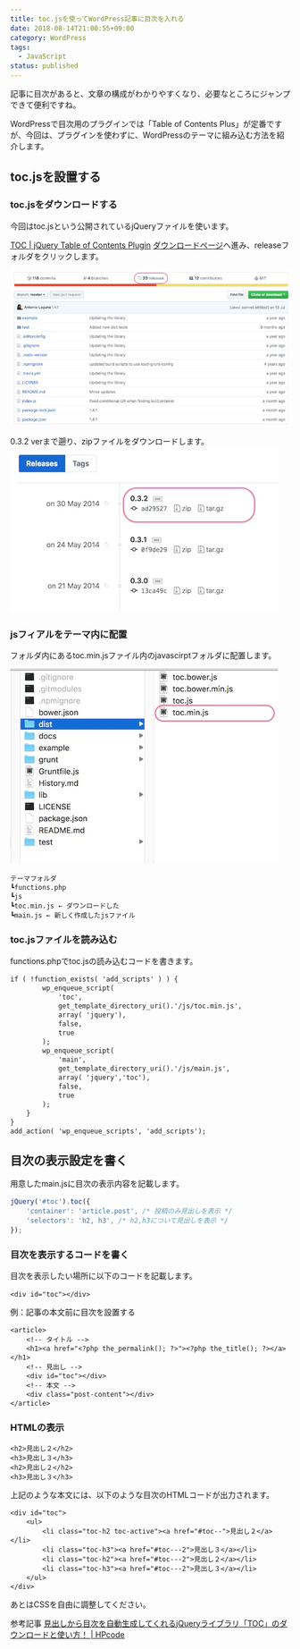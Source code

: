 ```yaml
---
title: toc.jsを使ってWordPress記事に目次を入れる
date: 2018-08-14T21:00:55+09:00
category: WordPress
tags:
  - JavaScript
status: published
---
```


記事に目次があると、文章の構成がわかりやすくなり、必要なところにジャンプできて便利ですね。

WordPressで目次用のプラグインでは「Table of Contents Plus」が定番ですが、今回は、プラグインを使わずに、WordPressのテーマに組み込む方法を紹介します。

## toc.jsを設置する

### toc.jsをダウンロードする

今回はtoc.jsという公開されているjQueryファイルを使います。

[TOC | jQuery Table of Contents Plugin](http://projects.jga.me/toc/) [ダウンロードページ](https://github.com/jgallen23/toc)へ進み、releaseフォルダをクリックします。

![releaseをクリック](ss-toc-02.jpg)


0.3.2 verまで遡り、zipファイルをダウンロードします。
![Zipをダウンロード](ss-toc-03.jpg)


### jsフィアルをテーマ内に配置

フォルダ内にあるtoc.min.jsファイル内のjavascirptフォルダに配置します。

![ダウンロードしたjsファイルを配置](ss-toc-04.jpg)

```
テーマフォルダ
┗functions.php
┗js
┗toc.min.js ← ダウンロードした
┗main.js ← 新しく作成したjsファイル
```


### toc.jsファイルを読み込む

functions.phpでtoc.jsの読み込むコードを書きます。

```php:title=functions.php
if ( !function_exists( 'add_scripts' ) ) {
        wp_enqueue_script(
            'toc',
            get_template_directory_uri().'/js/toc.min.js',
            array( 'jquery'),
            false,
            true
        );
        wp_enqueue_script(
            'main',
            get_template_directory_uri().'/js/main.js',
            array( 'jquery','toc'),
            false,
            true
        );
    }
}
add_action( 'wp_enqueue_scripts', 'add_scripts');
```

## 目次の表示設定を書く

用意したmain.jsに目次の表示内容を記載します。
```js:title=main.js
jQuery('#toc').toc({
    'container': 'article.post', /* 投稿のみ見出しを表示 */
    'selectors': 'h2, h3', /* h2,h3について見出しを表示 */
});
```


### 目次を表示するコードを書く

目次を表示したい場所に以下のコードを記載します。

`<div id="toc"></div>`

例：記事の本文前に目次を設置する
```php:title=single.php
<article>
    <!-- タイトル -->
    <h1><a href="<?php the_permalink(); ?>"><?php the_title(); ?></a></h1>
    <!-- 見出し -->
    <div id="toc"></div>
    <!-- 本文 -->
    <div class="post-content"></div>
</article>
```


### HTMLの表示

```markup
<h2>見出し２</h2>
<h3>見出し３</h3>
<h2>見出し２</h2>
<h3>見出し３</h3>
```
上記のような本文には、以下のような目次のHTMLコードが出力されます。


```markup
<div id="toc">
    <ul>
        <li class="toc-h2 toc-active"><a href="#toc--">見出し２</a></li>
        <li class="toc-h3"><a href="#toc---2">見出し３</a></li>
        <li class="toc-h2"><a href="#toc---2">見出し２</a></li>
        <li class="toc-h3"><a href="#toc---2">見出し３</a></li>
    </ul>
</div>
```

あとはCSSを自由に調整してください。


参考記事 [見出しから目次を自動生成してくれるjQueryライブラリ「TOC」のダウンロードと使い方！ | HPcode](https://haniwaman.com/toc/)
